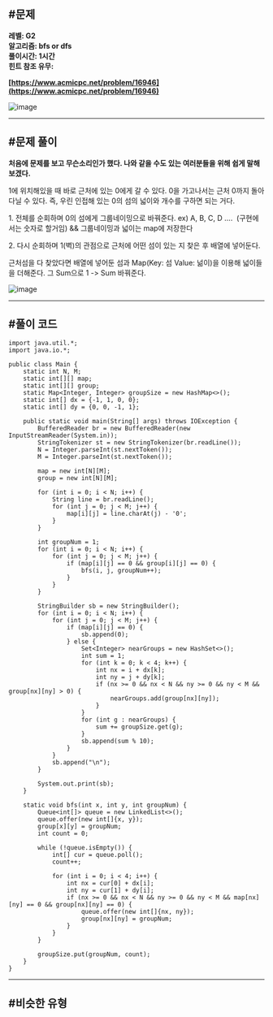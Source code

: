 ## **#문제**         

**레벨: G2  
알고리즘: bfs or dfs**    
**풀이시간: 1시간  
힌트 참조 유무:**

**[https://www.acmicpc.net/problem/16946](https://www.acmicpc.net/problem/16946)**

![image](https://github.com/user-attachments/assets/3707efcf-65e0-4323-b6d2-97dcee9330b0)

---

## **#문제 풀이**        

**처음에 문제를 보고 무슨소리인가 했다. 나와 같을 수도 있는 여러분들을 위해 쉽게 말해보겠다.**

1에 위치해있을 때 바로 근처에 있는 0에게 갈 수 있다. 0을 가고나서는 근처 0까지 돌아다닐 수 있다. 즉, 우린 인접해 있는 0의 섬의 넓이와 개수를 구하면 되는 거다.

1\. 전체를 순회하며 0의 섬에게 그룹네이밍으로 바꿔준다. ex) A, B, C, D ....  (구현에서는 숫자로 할거임) && 그룹네이밍과 넓이는 map에 저장한다

2\. 다시 순회하며 1(벽)의 관점으로 근처에 어떤 섬이 있는 지 찾은 후 배열에 넣어둔다.

근처섬을 다 찾았다면 배열에 넣어둔 섬과 Map(Key: 섬 Value: 넒이)을 이용해 넓이들을 더해준다. 그 Sum으로 1 -> Sum 바꿔준다.    

![image](https://github.com/user-attachments/assets/e36586d9-4be4-43c9-8107-ad3840ef1516)

---

## **#풀이 코드**      

```
import java.util.*;
import java.io.*;

public class Main {
    static int N, M;
    static int[][] map;
    static int[][] group;
    static Map<Integer, Integer> groupSize = new HashMap<>();
    static int[] dx = {-1, 1, 0, 0};
    static int[] dy = {0, 0, -1, 1};

    public static void main(String[] args) throws IOException {
        BufferedReader br = new BufferedReader(new InputStreamReader(System.in));
        StringTokenizer st = new StringTokenizer(br.readLine());
        N = Integer.parseInt(st.nextToken());
        M = Integer.parseInt(st.nextToken());

        map = new int[N][M];
        group = new int[N][M];

        for (int i = 0; i < N; i++) {
            String line = br.readLine();
            for (int j = 0; j < M; j++) {
                map[i][j] = line.charAt(j) - '0';
            }
        }

        int groupNum = 1;
        for (int i = 0; i < N; i++) {
            for (int j = 0; j < M; j++) {
                if (map[i][j] == 0 && group[i][j] == 0) {
                    bfs(i, j, groupNum++);
                }
            }
        }

        StringBuilder sb = new StringBuilder();
        for (int i = 0; i < N; i++) {
            for (int j = 0; j < M; j++) {
                if (map[i][j] == 0) {
                    sb.append(0);
                } else {
                    Set<Integer> nearGroups = new HashSet<>();
                    int sum = 1;
                    for (int k = 0; k < 4; k++) {
                        int nx = i + dx[k];
                        int ny = j + dy[k];
                        if (nx >= 0 && nx < N && ny >= 0 && ny < M && group[nx][ny] > 0) {
                            nearGroups.add(group[nx][ny]);
                        }
                    }
                    for (int g : nearGroups) {
                        sum += groupSize.get(g);
                    }
                    sb.append(sum % 10);
                }
            }
            sb.append("\n");
        }

        System.out.print(sb);
    }

    static void bfs(int x, int y, int groupNum) {
        Queue<int[]> queue = new LinkedList<>();
        queue.offer(new int[]{x, y});
        group[x][y] = groupNum;
        int count = 0;

        while (!queue.isEmpty()) {
            int[] cur = queue.poll();
            count++;

            for (int i = 0; i < 4; i++) {
                int nx = cur[0] + dx[i];
                int ny = cur[1] + dy[i];
                if (nx >= 0 && nx < N && ny >= 0 && ny < M && map[nx][ny] == 0 && group[nx][ny] == 0) {
                    queue.offer(new int[]{nx, ny});
                    group[nx][ny] = groupNum;
                }
            }
        }

        groupSize.put(groupNum, count);
    }
}
```

---

## **#비슷한 유형**
